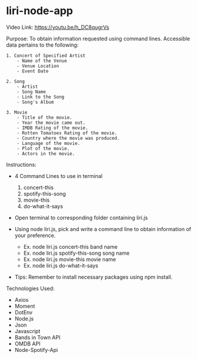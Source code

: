 # liri-node-app

Video Link:
https://youtu.be/h_DC8qugrVs

Purpose: 
To obtain information requested using command lines. 
Accessible data pertains to the following:

    1. Concert of Specified Artist
        - Name of the Venue
        - Venue Location
        - Event Date

    2. Song
        - Artist
        - Song Name
        - Link to the Song
        - Song's Album

    3. Movie
        - Title of the movie.
        - Year the movie came out.
        - IMDB Rating of the movie.
        - Rotten Tomatoes Rating of the movie.
        - Country where the movie was produced.
        - Language of the movie.
        - Plot of the movie.
        - Actors in the movie.

Instructions:

- 4 Command Lines to use in terminal
    1. concert-this
    2. spotify-this-song
    3. movie-this
    4. do-what-it-says

- Open terminal to corresponding folder containing liri.js
- Using node liri.js, pick and write a command line to obtain information of your preference.
    - Ex.  node liri.js concert-this band name
    - Ex.  node liri.js spotify-this-song song name
    - Ex.  node liri.js movie-this movie name
    - Ex.  node liri.js do-what-it-says

- Tips: Remember to install necessary packages using npm install.  


Technologies Used:

- Axios
- Moment
- DotEnv
- Node.js
- Json
- Javascript
- Bands in Town API
- OMDB API
- Node-Spotify-Api
